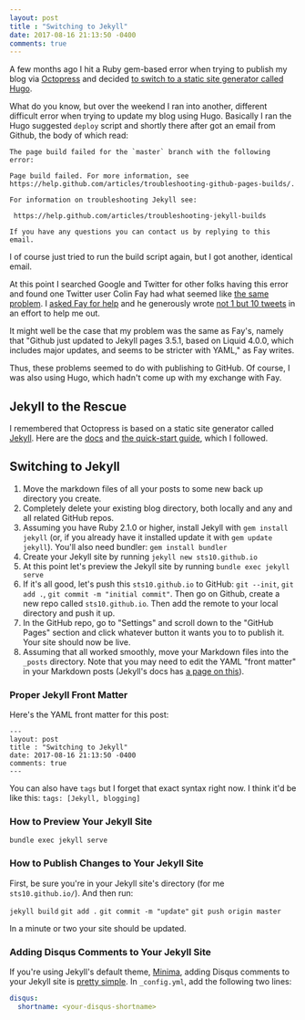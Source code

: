 ```yaml
---
layout: post
title : "Switching to Jekyll"
date: 2017-08-16 21:13:50 -0400
comments: true
---
```


A few months ago I hit a Ruby gem-based error when trying to publish my blog via [Octopress](https://github.com/octopress/octopress) and decided [to switch to a static site generator called Hugo](https://sts10.github.io/2017/03/30/moving-to-hugo.html).

What do you know, but over the weekend I ran into another, different difficult error when trying to update my blog using Hugo. Basically I ran the Hugo suggested `deploy` script and shortly there after got an email from Github, the body of which read:

```text
The page build failed for the `master` branch with the following error:

Page build failed. For more information, see https://help.github.com/articles/troubleshooting-github-pages-builds/.

For information on troubleshooting Jekyll see:

 https://help.github.com/articles/troubleshooting-jekyll-builds

If you have any questions you can contact us by replying to this email.
```
 
I of course just tried to run the build script again, but I got another, identical email. 

At this point I searched Google and Twitter for other folks having this error and found one Twitter user Colin Fay had what seemed like [the same problem](https://twitter.com/_ColinFay/status/895919932663365632). I [asked Fay for help](https://twitter.com/sts10/status/896588082878844928) and he generously wrote [not 1 but 10 tweets](https://twitter.com/_ColinFay/status/896643268779421697) in an effort to help me out. 

It might well be the case that my problem was the same as Fay's, namely that "Github just updated to Jekyll pages 3.5.1, based on Liquid 4.0.0, which includes major updates, and seems to be stricter with YAML," as Fay writes. 

Thus, these problems seemed to do with publishing to GitHub. Of course, I was also using Hugo, which hadn't come up with my exchange with Fay.

## Jekyll to the Rescue

I remembered that Octopress is based on a static site generator called [Jekyll](https://jekyllrb.com/). Here are the [docs](https://jekyllrb.com/docs/home/) and [the quick-start guide](https://jekyllrb.com/docs/quickstart/), which I followed.

## Switching to Jekyll

1. Move the markdown files of all your posts to some new back up directory you create.
2. Completely delete your existing blog directory, both locally and any and all related GitHub repos. 
3. Assuming you have Ruby 2.1.0 or higher, install Jekyll with `gem install jekyll` (or, if you already have it installed update it with `gem update jekyll`). You'll also need bundler: `gem install bundler`
4. Create your Jekyll site by running `jekyll new sts10.github.io`
5. At this point let's preview the Jekyll site by running `bundle exec jekyll serve`
6. If it's all good, let's push this `sts10.github.io` to GitHub: `git --init`, `git add .`, `git commit -m "initial commit"`. Then go on Github, create a new repo called `sts10.github.io`. Then add the remote to your local directory and push it up.
7. In the GitHub repo, go to "Settings" and scroll down to the "GitHub Pages" section and click whatever button it wants you to to publish it. Your site should now be live.
8. Assuming that all worked smoothly, move your Markdown files into the `_posts` directory. Note that you may need to edit the YAML "front matter" in your Markdown posts (Jekyll's docs has [a page on this](https://jekyllrb.com/docs/frontmatter/)).

### Proper Jekyll Front Matter

Here's the YAML front matter for this post:

```text
---
layout: post
title : "Switching to Jekyll"
date: 2017-08-16 21:13:50 -0400
comments: true
---
```

You can also have `tags` but I forget that exact syntax right now. I think it'd be like this: `tags: [Jekyll, blogging]`

### How to Preview Your Jekyll Site

`bundle exec jekyll serve`

### How to Publish Changes to Your Jekyll Site

First, be sure you're in your Jekyll site's directory (for me `sts10.github.io/`). And then run:

`jekyll build`
`git add .`
`git commit -m "update"`
`git push origin master`

In a minute or two your site should be updated.

### Adding Disqus Comments to Your Jekyll Site

If you're using Jekyll's default theme, [Minima](https://github.com/jekyll/minima), adding Disqus comments to your Jekyll site is [pretty simple](https://github.com/jekyll/minima#enabling-comments-via-disqus). In `_config.yml`, add the following two lines:

```yaml
disqus: 
  shortname: <your-disqus-shortname>
```
